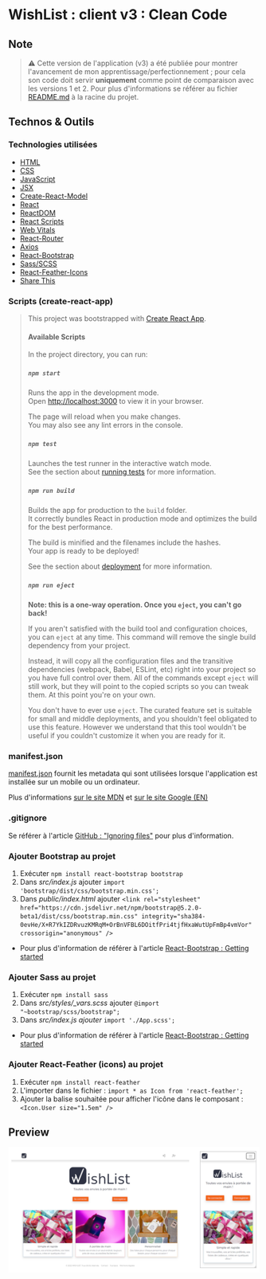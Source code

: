 # WishList : client v3 : Clean Code

## Note

> ⚠️ Cette version de l'application (v3) a été publiée pour montrer l'avancement de mon apprentissage/perfectionnement ; pour cela son code doit servir **uniquement** comme point de comparaison avec les versions 1 et 2. Pour plus d'informations se référer au fichier [README.md](../README.md) à la racine du projet.

## Technos & Outils

### Technologies utilisées

- [HTML](https://www.w3.org/html/)
- [CSS](https://www.w3.org/Style/CSS/)
- [JavaScript](https://developer.mozilla.org/fr/docs/Web/JavaScript)
- [JSX](https://fr.reactjs.org/docs/introducing-jsx.html)
- [Create-React-Model](https://create-react-app.dev/)
- [React](https://reactjs.org/)
- [ReactDOM](https://fr.reactjs.org/docs/react-dom.html)
- [React Scripts](https://www.npmjs.com/package/react-scripts)
- [Web Vitals](https://www.npmjs.com/package/web-vitals)
- [React-Router](https://reactrouter.com/docs/en/v6/getting-started/installation#create-react-app)
- [Axios](https://axios-http.com/fr/)
- [React-Bootstrap](https://react-bootstrap.github.io/getting-started/introduction)
- [Sass/SCSS](https://sass-lang.com/)
- [React-Feather-Icons](https://feathericons.com/)
- [Share This](https://github.com/sharethis-github/sharethis-reactjs)

### Scripts (create-react-app)

> This project was bootstrapped with [Create React App](https://github.com/facebook/create-react-app).
> 
> #### Available Scripts
> 
> In the project directory, you can run:
> 
> ##### `npm start`
> 
> Runs the app in the development mode.\
> Open [http://localhost:3000](http://localhost:3000) to view it in your browser.
> 
> The page will reload when you make changes.\
> You may also see any lint errors in the console.
> 
> ##### `npm test`
> 
> Launches the test runner in the interactive watch mode.\
> See the section about [running tests](https://facebook.github.io/create-react-app/docs/running-tests) for more information.
> 
> ##### `npm run build`
> 
> Builds the app for production to the `build` folder.\
> It correctly bundles React in production mode and optimizes the build for the best performance.
> 
> The build is minified and the filenames include the hashes.\
> Your app is ready to be deployed!
> 
> See the section about [deployment](https://facebook.github.io/create-react-app/docs/deployment) for more information.
> 
> ##### `npm run eject`
> 
> **Note: this is a one-way operation. Once you `eject`, you can't go back!**
> 
> If you aren't satisfied with the build tool and configuration choices, you can `eject` at any time. This command will remove the single build dependency from your project.
> 
> Instead, it will copy all the configuration files and the transitive dependencies (webpack, Babel, ESLint, etc) right into your project so you have full control over them. All of the commands except `eject` will still work, but they will point to the copied scripts so you can tweak them. At this point you're on your own.
> 
> You don't have to ever use `eject`. The curated feature set is suitable for small and middle deployments, and you shouldn't feel obligated to use this feature. However we understand that this tool wouldn't be useful if you couldn't customize it when you are ready for it.

### manifest.json

[manifest.json](./wishlist_v3/../public/manifest.json) fournit les metadata qui sont utilisées lorsque l'application est installée sur un mobile ou un ordinateur.

Plus d'informations [sur le site MDN](https://developer.mozilla.org/fr/docs/Web/Manifest) et [sur le site Google (EN)](https://developers.google.com/web/fundamentals/web-app-manifest/)

### .gitignore

Se référer à l'article [GitHub : "Ignoring files"](https://help.github.com/articles/ignoring-files/) pour plus d'information.

### Ajouter Bootstrap au projet

1. Exécuter `npm install react-bootstrap bootstrap`
2. Dans _src/index.js_ ajouter `import 'bootstrap/dist/css/bootstrap.min.css';`
3. Dans _public/index.html_ ajouter `<link rel="stylesheet" href="https://cdn.jsdelivr.net/npm/bootstrap@5.2.0-beta1/dist/css/bootstrap.min.css" integrity="sha384-0evHe/X+R7YkIZDRvuzKMRqM+OrBnVFBL6DOitfPri4tjfHxaWutUpFmBp4vmVor" crossorigin="anonymous" />`

- Pour plus d'information de référer à l'article [React-Bootstrap : Getting started](https://react-bootstrap.github.io/getting-started/introduction)

### Ajouter Sass au projet

1. Exécuter `npm install sass`
2. Dans *src/styles/_vars.scss* ajouter `@import "~bootstrap/scss/bootstrap";`
3. Dans *src/index.js ajouter* `import './App.scss';`

- Pour plus d'information de référer à l'article [React-Bootstrap : Getting started](https://react-bootstrap.github.io/getting-started/introduction)

### Ajouter React-Feather (icons) au projet

1. Exécuter `npm install react-feather`
2. L'importer dans le fichier : `import * as Icon from 'react-feather';`
3. Ajouter la balise souhaitée pour afficher l'icône dans le composant : `<Icon.User size="1.5em" />`

## Preview

![preview](../doc/images/preview_v3.png)